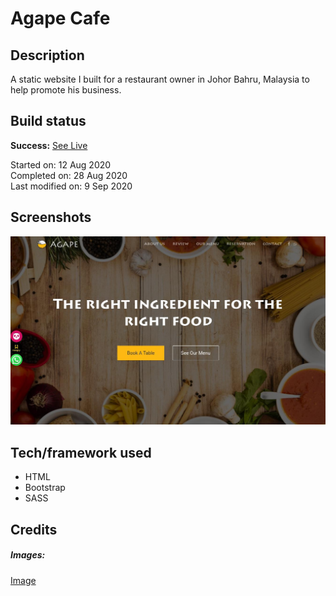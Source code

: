 # Agape Cafe

## Description

A static website I built for a restaurant owner in Johor Bahru, Malaysia to help promote his business.

## Build status

**Success:** [See Live](https://www.agapefoodjunction.com/)

Started on: 12 Aug 2020 <br>
Completed on: 28 Aug 2020 <br>
Last modified on: 9 Sep 2020 <br>

## Screenshots

![Landing Page](https://github.com/yewyewXD/Agape-Cafe/blob/master/readme-images/landing.jpg?raw=true "Landing Page")

## Tech/framework used

- HTML
- Bootstrap
- SASS

## Credits

##### Images:

[Image](https://www.freepik.com/) <br>
